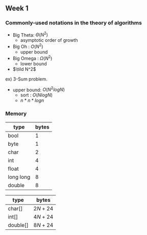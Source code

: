 ## Week 1

### Commonly-used notations in the theory of algorithms

- Big Theta:  $\Theta(N^2)$
  - asymptotic order of growth
- Big Oh : $O(N^2)$
  - upper bound
- Big Omega : $\Omega(N^2)$
  - lower bound
- $\tild N^2$

ex)  3-Sum problem.

  - upper bound: $O(N^2logN)$
    - sort : $O(N log N)$
    - $n * n * log n$


### Memory

| type | bytes |
| ---- | ----- |
| bool | 1 |
| byte | 1 |
| char | 2 |
| int  | 4 |
| float | 4 |
| long long | 8 |
| double | 8 |

| type | bytes |
| ---- | ----- | 
| char[]  | $2N + 24$ |
| int[]  | $4N + 24$ |
| double[]  | $8N + 24$ |
